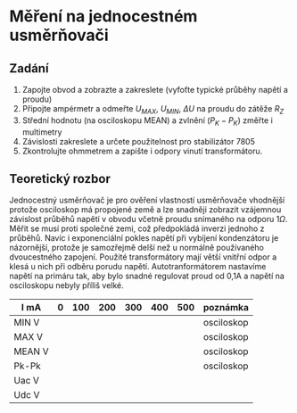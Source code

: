 # Měření na jednocestném usměrňovači
## Zadání
1. Zapojte obvod a zobrazte a zakreslete (vyfoťte typické průběhy napětí a proudu)
2. Připojte ampérmetr a odmeřte $U_{MAX}$, $U_{MIN}$, $\Delta{}U$ na proudu do zátěže $R_Z$
3. Střední hodnotu (na osciloskopu MEAN) a zvlnění ($P_K-P_K$) změřte i multimetry
4. Závislosti zakreslete a určete použitelnost pro stabilizátor 7805
5. Zkontrolujte ohmmetrem a zapište i odpory vinutí transformátoru.
## Teoretický rozbor
Jednocestný usměrňovač je pro ověření vlastností usměrňovače vhodnější protože osciloskop má propojené země a lze snadněji zobrazit vzájemnou závislost průběhů napětí v obvodu včetně proudu snímaného na odporu $1\Omega$. Měřit se musí proti společné zemi, což předpokládá inverzi jednoho z průběhů. Navíc i exponenciální pokles napětí při vybíjení kondenzátoru je názornější, protože je samozřejmě delší než u normálně používaného dvoucestného zapojení. Použité transformátory mají větší vnitřní odpor a klesá u nich při odběru porudu napětí. Autotranformátorem nastavíme napětí na primáru tak, aby bylo snadné regulovat proud od 0,1A a napětí na osciloskopu nebyly příliš velké.


| I mA   | 0   | 100 | 200 | 300 | 400 | 500 | poznámka   |
| ------ | --- | --- | --- | --- | --- | --- | ---------- |
| MIN V  |     |     |     |     |     |     | osciloskop |
| MAX V  |     |     |     |     |     |     | osciloskop |
| MEAN V |     |     |     |     |     |     | osciloskop |
| Pk-Pk  |     |     |     |     |     |     | osciloskop |
| Uac V  |     |     |     |     |     |     |            |
| Udc V  |     |     |     |     |     |     |            |